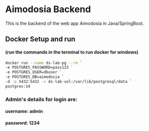 # Aimodosia Backend
This is the backend of the web app Aimodosia in Java/SpringBoot.


## Docker Setup and run
#### (run the commands in the terminal to run docker for windows)

```sh
docker run --name ds-lab-pg --rm `
-e POSTGRES_PASSWORD=pass123 `
-e POSTGRES_USER=dbuser `
-e POSTGRES_DB=aimodosia `
-d -p 5432:5432 -v ds-lab-vol:/var/lib/postgresql/data `
postgres:14
```

### Admin's details for login are:
#### username: admin
#### password: 1234